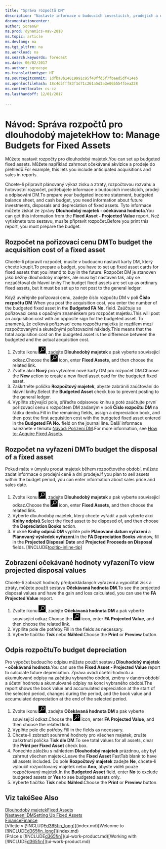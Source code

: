 ```yaml
---
title: "Správa rozpočtů DM"
description: "Nastavte informace o budoucích investicích, prodejích a odpisování dlouhodobého majetku, abyste mohli připravit rozpočty a prognózy."
documentationcenter: 
author: SorenGP
ms.prod: dynamics-nav-2018
ms.topic: article
ms.devlang: na
ms.tgt_pltfrm: na
ms.workload: na
ms.search.keywords: forecast
ms.date: 06/02/2017
ms.author: sgroespe
ms.translationtype: HT
ms.sourcegitcommit: 1dfba8b14019991c95f40ffd5f7fbaed5df414eb
ms.openlocfilehash: 18c4d5fff83f1d71c261a5d3a3e065554fbea228
ms.contentlocale: cs-cz
ms.lasthandoff: 12/01/2017

---
```

# <a name="how-to-manage-budgets-for-fixed-assets"></a><span data-ttu-id="c3ddc-103">Návod: Správa rozpočtů pro dlouhodobý majetek</span><span class="sxs-lookup"><span data-stu-id="c3ddc-103">How to: Manage Budgets for Fixed Assets</span></span>
<span data-ttu-id="c3ddc-104">Můžete nastavit rozpočty pro dlouhodobý majetek.</span><span class="sxs-lookup"><span data-stu-id="c3ddc-104">You can set up budgeted fixed assets.</span></span> <span data-ttu-id="c3ddc-105">Můžete například zahrnout očekávané akvizice a prodeje do přehledů.</span><span class="sxs-lookup"><span data-stu-id="c3ddc-105">For example, this lets you include anticipated acquisitions and sales in reports.</span></span>  

<span data-ttu-id="c3ddc-106">Chcete-li připravit plánovaný výkaz zisku a ztráty, rozpočtovou rozvahu a hotovostní rozpočet, potřebujete informace o budoucích investicích, prodeji a odpisování DM.</span><span class="sxs-lookup"><span data-stu-id="c3ddc-106">To prepare your budgeted income statement, budgeted balance sheet, and cash budget, you need information about future investments, disposals and depreciation of fixed assets.</span></span> <span data-ttu-id="c3ddc-107">Tyto informace můžete získat ze zprávy **Dlouhodobý majetek - očekávaná hodnota**.</span><span class="sxs-lookup"><span data-stu-id="c3ddc-107">You can get this information from the **Fixed Asset - Projected Value** report.</span></span> <span data-ttu-id="c3ddc-108">Než vytisknete tuto sestavu, musíte připravit rozpočet.</span><span class="sxs-lookup"><span data-stu-id="c3ddc-108">Before you print this report, you must prepare the budget.</span></span>  

## <a name="to-budget-the-acquisition-cost-of-a-fixed-asset"></a><span data-ttu-id="c3ddc-109">Rozpočet na pořizovací cenu DM</span><span class="sxs-lookup"><span data-stu-id="c3ddc-109">To budget the acquisition cost of a fixed asset</span></span>
<span data-ttu-id="c3ddc-110">Chcete-li připravit rozpočet, musíte v budoucnu nastavit karty DM, který chcete koupit.</span><span class="sxs-lookup"><span data-stu-id="c3ddc-110">To prepare a budget, you have to set up fixed asset cards for fixed assets that you intend to buy in the future.</span></span> <span data-ttu-id="c3ddc-111">Rozpočet DM je stanoven jako běžný dlouhodobý majetek, ale musí být nastaven tak, aby se nezaúčtoval do hlavní knihy.</span><span class="sxs-lookup"><span data-stu-id="c3ddc-111">The budget fixed assets are set up as ordinary fixed assets, but it must be set up to not post to the general ledger.</span></span>

<span data-ttu-id="c3ddc-112">Když uveřejníte pořizovací cenu, zadejte číslo rozpočtu DM v poli **Číslo rozpočtu DM**.</span><span class="sxs-lookup"><span data-stu-id="c3ddc-112">When you post the acquisition cost, you enter the number of the budgeted fixed asset in the **Budgeted FA No.** field.</span></span> <span data-ttu-id="c3ddc-113">Zaúčtuje se pořizovací cena s opačným znaménkem pro rozpočet majetku.</span><span class="sxs-lookup"><span data-stu-id="c3ddc-113">This will post an acquisition cost with an opposite sign for the budgeted asset.</span></span> <span data-ttu-id="c3ddc-114">To znamená, že celková pořizovací cena rozpočtu majetku je rozdílem mezi rozpočtovanými a skutečnými pořizovacími náklady.</span><span class="sxs-lookup"><span data-stu-id="c3ddc-114">This means that the total acquisition cost on the budgeted asset is the difference between the budgeted and the actual acquisition cost.</span></span>

1. <span data-ttu-id="c3ddc-115">Zvolte ikonu ![Vyhledat stránku nebo sestavu](media/ui-search/search_small.png "Ikona Vyhledat stránku nebo sestavu"), zadejte **Dlouhodobý majetek** a pak vyberte související odkaz.</span><span class="sxs-lookup"><span data-stu-id="c3ddc-115">Choose the ![Search for Page or Report](media/ui-search/search_small.png "Search for Page or Report icon") icon, enter **Fixed Assets**, and then choose the related link.</span></span>
2. <span data-ttu-id="c3ddc-116">Zvolte akci **Nový** pro vytvoření nové karty DM pro rozpočet DM.</span><span class="sxs-lookup"><span data-stu-id="c3ddc-116">Choose the **New** action to create a new fixed asset card for the budgeted fixed asset.</span></span>
3. <span data-ttu-id="c3ddc-117">Zaškrtněte políčko **Rozpočtový majetek**, abyste zabránili zaúčtování do hlavní knihy.</span><span class="sxs-lookup"><span data-stu-id="c3ddc-117">Select the **Budgeted Asset** check box to prevent posting to the general ledger.</span></span>
4. <span data-ttu-id="c3ddc-118">Vyplňte zbývající pole, přiřaďte odpisovou knihu a poté zaúčtujte první pořizovací cenu s rozpočtem DM zadaným v poli **Číslo rozpočtu DM** na řádku deníku.</span><span class="sxs-lookup"><span data-stu-id="c3ddc-118">Fill in the remaining fields, assign a depreciation book, and then post the first acquisition cost with the budgeted fixed asset entered in the **Budgeted FA No.** field on the journal line.</span></span> <span data-ttu-id="c3ddc-119">Další informace naleznete v tématu [Návod: Pořízení DM](fa-how-acquire.md).</span><span class="sxs-lookup"><span data-stu-id="c3ddc-119">For more information, see [How to: Acquire Fixed Assets](fa-how-acquire.md).</span></span>

## <a name="to-budget-the-disposal-of-a-fixed-asset"></a><span data-ttu-id="c3ddc-120">Rozpočet na vyřazení DM</span><span class="sxs-lookup"><span data-stu-id="c3ddc-120">To budget the disposal of a fixed asset</span></span>
<span data-ttu-id="c3ddc-121">Pokud máte v úmyslu prodat majetek během rozpočtového období, můžete zadat informace o prodejní ceně a dni prodeje.</span><span class="sxs-lookup"><span data-stu-id="c3ddc-121">If you plan to sell assets within the budget period, you can enter information about sales price and sales date.</span></span>

1. <span data-ttu-id="c3ddc-122">Zvolte ikonu ![Vyhledat stránku nebo sestavu](media/ui-search/search_small.png "Ikona Vyhledat stránku nebo sestavu"), zadejte **Dlouhodobý majetek** a pak vyberte související odkaz.</span><span class="sxs-lookup"><span data-stu-id="c3ddc-122">Choose the ![Search for Page or Report](media/ui-search/search_small.png "Search for Page or Report icon") icon, enter **Fixed Assets**, and then choose the related link.</span></span>
2. <span data-ttu-id="c3ddc-123">Vyberte dlouhodobý majetek, který chcete vyřadit a pak vyberte akci **Knihy odpisů**.</span><span class="sxs-lookup"><span data-stu-id="c3ddc-123">Select the fixed asset to be disposed of, and then choose the **Depreciation Books** action.</span></span>
3. <span data-ttu-id="c3ddc-124">V okně **Knihy odpisů DM** vyplňte pole **Plánované datum vyřazení** a **Plánovaný výsledek vyřazení**.</span><span class="sxs-lookup"><span data-stu-id="c3ddc-124">In the **FA Depreciation Books** window, fill in the **Projected Disposal Date** and **Projected Proceeds on Disposal** fields.</span></span> [!INCLUDE[tooltip-inline-tip](includes/tooltip-inline-tip_md.md)]

## <a name="to-view-projected-disposal-values"></a><span data-ttu-id="c3ddc-125">Zobrazení očekávané hodnoty vyřazení</span><span class="sxs-lookup"><span data-stu-id="c3ddc-125">To view projected disposal values</span></span>
<span data-ttu-id="c3ddc-126">Chcete-li zobrazit hodnoty předpokládaných vyřazení a vypočítat zisk a ztráty, můžete použít sestavu **Očekávaná hodnota DM**.</span><span class="sxs-lookup"><span data-stu-id="c3ddc-126">To see the projected disposal values and have the gain and loss calculated, you can use the **FA Projected Value** report.</span></span>

1. <span data-ttu-id="c3ddc-127">Zvolte ikonu ![Vyhledat stránku nebo sestavu](media/ui-search/search_small.png "Ikona Vyhledat stránku nebo sestavu"), zadejte **Očekávaná hodnota DM** a pak vyberte související odkaz.</span><span class="sxs-lookup"><span data-stu-id="c3ddc-127">Choose the ![Search for Page or Report](media/ui-search/search_small.png "Search for Page or Report icon") icon, enter **FA Projected Value**, and then choose the related link.</span></span>
2. <span data-ttu-id="c3ddc-128">Vyplňte pole dle potřeby.</span><span class="sxs-lookup"><span data-stu-id="c3ddc-128">Fill in the fields as necessary.</span></span>
3. <span data-ttu-id="c3ddc-129">Vyberte tlačítko **Tisk** nebo **Náhled**.</span><span class="sxs-lookup"><span data-stu-id="c3ddc-129">Choose the **Print** or **Preview** button.</span></span>

## <a name="to-budget-depreciation"></a><span data-ttu-id="c3ddc-130">Odpis rozpočtu</span><span class="sxs-lookup"><span data-stu-id="c3ddc-130">To budget depreciation</span></span>
<span data-ttu-id="c3ddc-131">Pro výpočet budoucího odpisu můžete použít sestavu **Dlouhodobý majetek - očekávaná hodnota**.</span><span class="sxs-lookup"><span data-stu-id="c3ddc-131">You can use the **Fixed Asset - Projected Value** report to calculate future depreciation.</span></span> <span data-ttu-id="c3ddc-132">Zpráva uvádí účetní hodnotu a akumulované odpisy na začátku vybraného období, změny v daném období a účetní hodnotu a akumulované odpisy na konci vybraného období.</span><span class="sxs-lookup"><span data-stu-id="c3ddc-132">The report shows the book value and accumulated depreciation at the start of the selected period, changes during the period, and the book value and accumulated depreciation at the end of the selected period.</span></span>

1. <span data-ttu-id="c3ddc-133">Zvolte ikonu ![Vyhledat stránku nebo sestavu](media/ui-search/search_small.png "Ikona Vyhledat stránku nebo sestavu"), zadejte **Očekávaná hodnota DM** a pak vyberte související odkaz.</span><span class="sxs-lookup"><span data-stu-id="c3ddc-133">Choose the ![Search for Page or Report](media/ui-search/search_small.png "Search for Page or Report icon") icon, enter **FA Projected Value**, and then choose the related link.</span></span>
2. <span data-ttu-id="c3ddc-134">Vyplňte pole dle potřeby.</span><span class="sxs-lookup"><span data-stu-id="c3ddc-134">Fill in the fields as necessary.</span></span>
3. <span data-ttu-id="c3ddc-135">Chcete-li zobrazit souhrnné hodnoty pro všechen majetek, zrušte zaškrtnutí políčka **Tisk dle DM**.</span><span class="sxs-lookup"><span data-stu-id="c3ddc-135">To see total values for all assets, clear the **Print per Fixed Asset** check box.</span></span>
4. <span data-ttu-id="c3ddc-136">Ponechte záložku s náhledem **Dlouhodobý majetek** prázdnou, aby byl zahrnut všechen majetek.</span><span class="sxs-lookup"><span data-stu-id="c3ddc-136">Leave the **Fixed Asset** FastTab blank to have all assets included.</span></span> <span data-ttu-id="c3ddc-137">Do pole **Rozpočtový majetek** zadejte **Ne**, chcete-li vyloučit rozpočtovaný majetek nebo **Ano**, abyste viděli pouze rozpočtovaný majetek.</span><span class="sxs-lookup"><span data-stu-id="c3ddc-137">In the **Budgeted Asset** field, enter **No** to exclude budgeted assets or **Yes** to see budgeted assets only.</span></span>
5. <span data-ttu-id="c3ddc-138">Vyberte tlačítko **Tisk** nebo **Náhled**.</span><span class="sxs-lookup"><span data-stu-id="c3ddc-138">Choose the **Print** or **Preview** button.</span></span>

## <a name="see-also"></a><span data-ttu-id="c3ddc-139">Viz také</span><span class="sxs-lookup"><span data-stu-id="c3ddc-139">See Also</span></span>
[<span data-ttu-id="c3ddc-140">Dlouhodobý majetek</span><span class="sxs-lookup"><span data-stu-id="c3ddc-140">Fixed Assets</span></span>](fa-manage.md)  
[<span data-ttu-id="c3ddc-141">Nastavení DM</span><span class="sxs-lookup"><span data-stu-id="c3ddc-141">Setting Up Fixed Assets</span></span>](fa-setup.md)  
[<span data-ttu-id="c3ddc-142">Finance</span><span class="sxs-lookup"><span data-stu-id="c3ddc-142">Finance</span></span>](finance.md)  
<span data-ttu-id="c3ddc-143">[Vítejte v [!INCLUDE[d365fin_long](includes/d365fin_long_md.md)]](index.md)</span><span class="sxs-lookup"><span data-stu-id="c3ddc-143">[Welcome to [!INCLUDE[d365fin_long](includes/d365fin_long_md.md)]](index.md)</span></span>  
<span data-ttu-id="c3ddc-144">[Práce s [!INCLUDE[d365fin](includes/d365fin_md.md)]](ui-work-product.md)</span><span class="sxs-lookup"><span data-stu-id="c3ddc-144">[Working with [!INCLUDE[d365fin](includes/d365fin_md.md)]](ui-work-product.md)</span></span>

